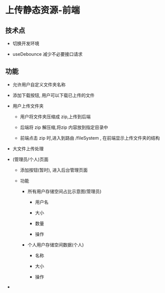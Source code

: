 # 上传静态资源-前端

## 技术点

- 切换开发环境

- useDebounce 减少不必要接口请求

## 功能

- 允许用户自定义文件夹名称

- 添加下载按钮, 用户可以下载已上传的文件

- 用户上传文件夹

    - 用户将文件夹压缩成 zip,上传到后端
    
    - 后端将 zip 解压缩,将zip 内容放到指定目录中
    
    - 前端点击 zip 时,进入到路由 /fileSystem , 在前端显示上传文件夹的结构
  
- 大文件上传处理
  
- (管理员/个人)页面

  - 添加按钮(暂时), 进入后台管理页面
  
  - 功能
  
    - 所有用户存储空间占比示意图(管理员)
  
      - 用户名
  
      - 大小
  
      - 数量
  
      - 操作
  
    - 个人用户存储空间数据(个人)
  
      - 名称
  
      - 大小
  
      - 操作
  
- 
  
    

